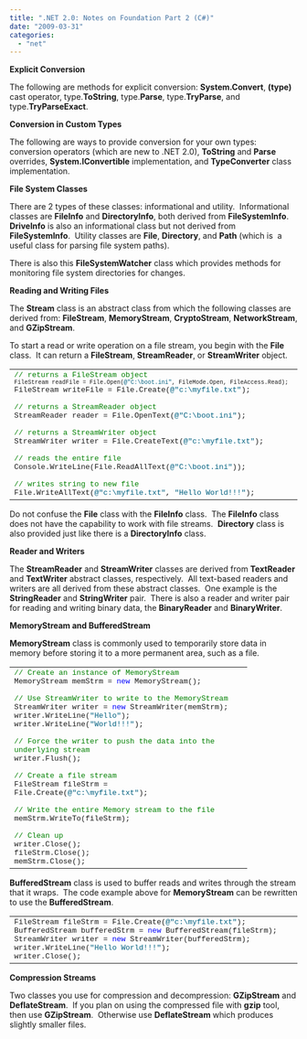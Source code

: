 ```yaml
---
title: ".NET 2.0: Notes on Foundation Part 2 (C#)"
date: "2009-03-31"
categories: 
  - "net"
---
```


**Explicit Conversion**

The following are methods for explicit conversion: **System.Convert**, **(type)** cast operator, type.**ToString**, type.**Parse**, type.**TryParse**, and type.**TryParseExact**.

**Conversion in Custom Types**

The following are ways to provide conversion for your own types: conversion operators (which are new to .NET 2.0), **ToString** and **Parse** overrides, **System.IConvertible** implementation, and **TypeConverter** class implementation.

**File System Classes**

There are 2 types of these classes: informational and utility.  Informational classes are **FileInfo** and **DirectoryInfo**, both derived from **FileSystemInfo**.  **DriveInfo** is also an informational class but not derived from **FileSystemInfo**.  Utility classes are **File**, **Directory**, and **Path** (which is  a useful class for parsing file system paths).

There is also this **FileSystemWatcher** class which provides methods for monitoring file system directories for changes.

**Reading and Writing Files**

The **Stream** class is an abstract class from which the following classes are derived from: **FileStream**, **MemoryStream**, **CryptoStream**, **NetworkStream**, and **GZipStream**.

To start a read or write operation on a file stream, you begin with the **File** class.  It can return a **FileStream**, **StreamReader**, or **StreamWriter** object.

<table border="0" cellspacing="0" cellpadding="0" width="630"><tbody><tr><td valign="top" width="628"><font size="2"><font face="Courier New"><span style="color:#008000;">// returns a FileStream object</span><br></font><font face="Courier New"><font size="1">FileStream readFile = File.Open(<span style="color:#006080;">@"C:\boot.ini"</span>, FileMode.Open, FileAccess.Read);<br></font>FileStream writeFile = File.Create(<span style="color:#006080;">@"c:\myfile.txt"</span>);<br><br><span style="color:#008000;">// returns a StreamReader object</span><br>StreamReader reader = File.OpenText(<span style="color:#006080;">@"C:\boot.ini"</span>);<br><br><span style="color:#008000;">// returns a StreamWriter object</span><br>StreamWriter writer = File.CreateText(<span style="color:#006080;">@"c:\myfile.txt"</span>);<br><br><span style="color:#008000;">// reads the entire file</span><br>Console.WriteLine(File.ReadAllText(<span style="color:#006080;">@"C:\boot.ini"</span>));<br><br><span style="color:#008000;">// writes string to new file</span><br>File.WriteAllText(<span style="color:#006080;">@"c:\myfile.txt"</span>, <span style="color:#006080;">"Hello World!!!"</span>);</font></font></td></tr></tbody></table>

Do not confuse the **File** class with the **FileInfo** class.  The **FileInfo** class does not have the capability to work with file streams.  **Directory** class is also provided just like there is a **DirectoryInfo** class.

**Reader and Writers**

The **StreamReader** and **StreamWriter** classes are derived from **TextReader** and **TextWriter** abstract classes, respectively.  All text-based readers and writers are all derived from these abstract classes.  One example is the **StringReader** and **StringWriter** pair.  There is also a reader and writer pair for reading and writing binary data, the **BinaryReader** and **BinaryWriter**.

**MemoryStream and BufferedStream**

**MemoryStream** class is commonly used to temporarily store data in memory before storing it to a more permanent area, such as a file.

<table border="0" cellspacing="0" cellpadding="0" width="400"><tbody><tr><td valign="top" width="400"><font size="2"><font face="Courier New"><span style="color:#008000;">// Create an instance of MemoryStream</span><br>MemoryStream memStrm = <span style="color:#0000ff;">new</span> MemoryStream();<br><br><span style="color:#008000;">// Use StreamWriter to write to the MemoryStream</span><br>StreamWriter writer = <span style="color:#0000ff;">new</span> StreamWriter(memStrm);<br>writer.WriteLine(<span style="color:#006080;">"Hello"</span>);<br>writer.WriteLine(<span style="color:#006080;">"World!!!"</span>);<br><br><span style="color:#008000;">// Force the writer to push the data into the underlying stream</span><br>writer.Flush();<br><br><span style="color:#008000;">// Create a file stream</span><br>FileStream fileStrm = File.Create(<span style="color:#006080;">@"c:\myfile.txt"</span>);<br><br><span style="color:#008000;">// Write the entire Memory stream to the file</span><br>memStrm.WriteTo(fileStrm);<br><br><span style="color:#008000;">// Clean up</span><br>writer.Close();<br>fileStrm.Close();<br>memStrm.Close();</font></font></td></tr></tbody></table>

**BufferedStream** class is used to buffer reads and writes through the stream that it wraps.  The code example above for **MemoryStream** can be rewritten to use the **BufferedStream**.

<table border="0" cellspacing="0" cellpadding="0" width="630"><tbody><tr><td valign="top" width="628"><font size="2" face="Courier New">FileStream fileStrm = File.Create(<span style="color:#006080;">@"c:\myfile.txt"</span>);<br>BufferedStream bufferedStrm = <span style="color:#0000ff;">new</span> BufferedStream(fileStrm);<br>StreamWriter writer = <span style="color:#0000ff;">new</span> StreamWriter(bufferedStrm);<br>writer.WriteLine(<span style="color:#006080;">"Hello World!!!"</span>);<br>writer.Close();</font></td></tr></tbody></table>

**Compression Streams**

Two classes you use for compression and decompression: **GZipStream** and **DeflateStream**.  If you plan on using the compressed file with **gzip** tool, then use **GZipStream**.  Otherwise use **DeflateStream** which produces slightly smaller files.
